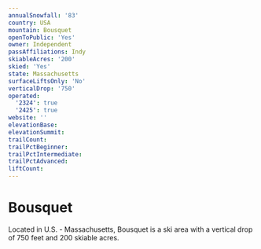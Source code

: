 ```yaml
---
annualSnowfall: '83'
country: USA
mountain: Bousquet
openToPublic: 'Yes'
owner: Independent
passAffiliations: Indy
skiableAcres: '200'
skied: 'Yes'
state: Massachusetts
surfaceLiftsOnly: 'No'
verticalDrop: '750'
operated:
  '2324': true
  '2425': true
website: ''
elevationBase:
elevationSummit:
trailCount:
trailPctBeginner:
trailPctIntermediate:
trailPctAdvanced:
liftCount:
---
```



# Bousquet

Located in U.S. - Massachusetts, Bousquet is a ski area with a vertical drop of 750 feet and 200 skiable acres.
